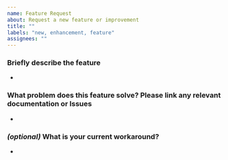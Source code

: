 ```yaml
---
name: Feature Request
about: Request a new feature or improvement
title: ""
labels: "new, enhancement, feature"
assignees: ""
---
```


### Briefly describe the feature

-

### What problem does this feature solve? Please link any relevant documentation or Issues

-

### _(optional)_ What is your current workaround?

-
